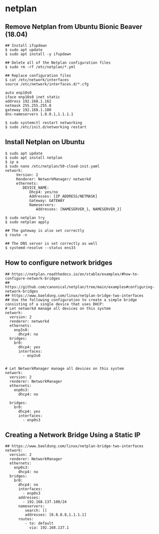 netplan
=======

## Remove Netplan from Ubuntu Bionic Beaver (18.04)

    ## Install ifupdown
    $ sudo apt update
    $ sudo apt install -y ifupdown

    ## Delete all of the Netplan configuration files
    $ sudo rm -rf /etc/netplan/*.yml

    ## Replace configuration files
    $ cat /etc/network/interfaces
    source /etc/network/interfaces.d/*.cfg

    auto enp10s0
    iface enp10s0 inet static
    address 192.168.1.162
    netmask 255.255.255.0
    gateway 192.168.1.100
    dns-nameservers 1.0.0.1,1.1.1.1

    $ sudo systemctl restart networking
    $ sudo /etc/init.d/networking restart

## Install Netplan on Ubuntu

    $ sudo apt update
    $ sudo apt install netplan
    $ ip a
    $ sudo nano /etc/netplan/50-cloud-init.yaml
    network:
         Version: 2
         Renderer: NetworkManager/ networkd
         ethernets:
            DEVICE_NAME:
               Dhcp4: yes/no
               Addresses: [IP_ADDRESS/NETMASK]
               Gateway: GATEWAY
               Nameservers:
                  Addresses: [NAMESERVER_1, NAMESERVER_2]

    $ sudo netplan try
    $ sudo netplan apply

    ## The gateway is also set correctly
    $ route -n

    ## The DNS server is set correctly as well
    $ systemd-resolve --status ens33

## How to configure network bridges

    ## https://netplan.readthedocs.io/en/stable/examples/#how-to-configure-network-bridges
    ## https://github.com/canonical/netplan/tree/main/examples#configuring-network-bridges
    ## https://www.baeldung.com/linux/netplan-bridge-two-interfaces
    ## Use the following configuration to create a simple bridge consisting of a single device that uses DHCP:
    # Let networkd manage all devices on this system
    network:
      version: 2
      renderer: networkd
      ethernets:
        enp3s0:
          dhcp4: no
      bridges:
        br0:
          dhcp4: yes
          interfaces:
            - enp3s0


    # Let NetworkManager manage all devices on this system
    network:
      version: 2
      renderer: NetworkManager
      ethernets:
        enp0s3:
          dhcp4: no

      bridges:
        br0:
          dhcp4: yes
          interfaces:
            - enp0s3


## Creating a Network Bridge Using a Static IP

    ## https://www.baeldung.com/linux/netplan-bridge-two-interfaces
    network:
      version: 2
      renderer: NetworkManager
      ethernets:
        enp0s3:
          dhcp4: no
      bridges:
        br0:
          dhcp4: no
          interfaces:
            - enp0s3
          addresses:
            - 192.168.137.100/24
          nameservers:
             search: []
             addresses: [8.8.8.8,1.1.1.1]
          routes:
             - to: default
               via: 192.168.137.1
